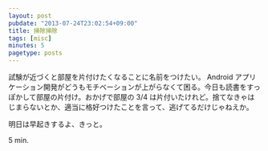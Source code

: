 ```yaml
---
layout: post
pubdate: "2013-07-24T23:02:54+09:00"
title: 掃除掃除
tags: [misc]
minutes: 5
pagetype: posts
---
```

試験が近づくと部屋を片付けたくなることに名前をつけたい。 Android アプリケーション開発がどうもモチベーションが上がらなくて困る。今日も読書をすっぽかして部屋の片付け。おかげで部屋の 3/4 は片付いたけれど。捨てなきゃはじまらないとか、適当に格好つけたことを言って、逃げてるだけじゃねえか。

明日は早起きするよ、きっと。

5 min.
